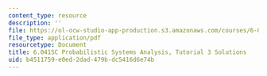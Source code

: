 ```yaml
---
content_type: resource
description: ''
file: https://ol-ocw-studio-app-production.s3.amazonaws.com/courses/6-041sc-probabilistic-systems-analysis-and-applied-probability-fall-2013/b4511759e0ed2dad479bdc5416d6e74b_MIT6_041SCF13_tut03_sol.pdf
file_type: application/pdf
resourcetype: Document
title: 6.041SC Probabilistic Systems Analysis, Tutorial 3 Solutions
uid: b4511759-e0ed-2dad-479b-dc5416d6e74b
---
```

